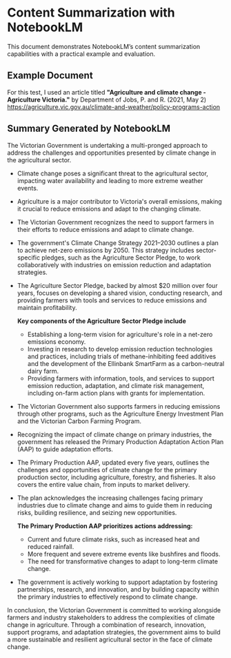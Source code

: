 # Content Summarization with NotebookLM

This document demonstrates NotebookLM’s content summarization capabilities with a practical example and evaluation.

## Example Document

For this test, I used an article titled **"Agriculture and climate change - Agriculture Victoria."** by Department of Jobs, P. and R. (2021, May 2)
https://agriculture.vic.gov.au/climate-and-weather/policy-programs-action
‌

## Summary Generated by NotebookLM

The Victorian Government is undertaking a multi-pronged approach to address the challenges and opportunities presented by climate change in the agricultural sector.

* Climate change poses a significant threat to the agricultural sector, impacting water availability and leading to more extreme weather events.
* Agriculture is a major contributor to Victoria's overall emissions, making it crucial to reduce emissions and adapt to the changing climate.
* The Victorian Government recognizes the need to support farmers in their efforts to reduce emissions and adapt to climate change.
* The government's Climate Change Strategy 2021–2030 outlines a plan to achieve net-zero emissions by 2050. This strategy includes sector-specific pledges, such as the Agriculture Sector Pledge, to work collaboratively with industries on emission reduction and adaptation strategies.
* The Agriculture Sector Pledge, backed by almost $20 million over four years, focuses on developing a shared vision, conducting research, and providing farmers with tools and services to reduce emissions and maintain profitability.

  **Key components of the Agriculture Sector Pledge include**
  * Establishing a long-term vision for agriculture's role in a net-zero emissions economy.
  * Investing in research to develop emission reduction technologies and practices, including trials of methane-inhibiting feed additives and the development of the Ellinbank SmartFarm as a carbon-neutral dairy farm.
  * Providing farmers with information, tools, and services to support emission reduction, adaptation, and climate risk management, including on-farm action plans with grants for implementation.

* The Victorian Government also supports farmers in reducing emissions through other programs, such as the Agriculture Energy Investment Plan and the Victorian Carbon Farming Program.
* Recognizing the impact of climate change on primary industries, the government has released the Primary Production Adaptation Action Plan (AAP) to guide adaptation efforts.
* The Primary Production AAP, updated every five years, outlines the challenges and opportunities of climate change for the primary production sector, including agriculture, forestry, and fisheries. It also covers the entire value chain, from inputs to market delivery.
* The plan acknowledges the increasing challenges facing primary industries due to climate change and aims to guide them in reducing risks, building resilience, and seizing new opportunities.

  **The Primary Production AAP prioritizes actions addressing:**
  * Current and future climate risks, such as increased heat and reduced rainfall.
  * More frequent and severe extreme events like bushfires and floods.
  * The need for transformative changes to adapt to long-term climate change.
    
* The government is actively working to support adaptation by fostering partnerships, research, and innovation, and by building capacity within the primary industries to effectively respond to climate change.

In conclusion, the Victorian Government is committed to working alongside farmers and industry stakeholders to address the complexities of climate change in agriculture. Through a combination of research, innovation, support programs, and adaptation strategies, the government aims to build a more sustainable and resilient agricultural sector in the face of climate change.
